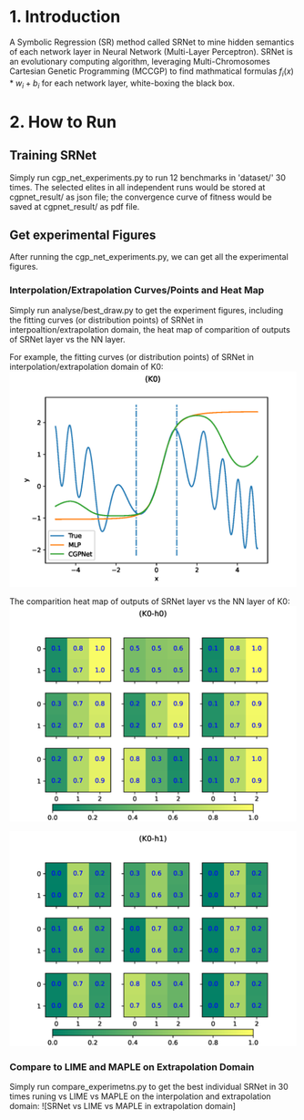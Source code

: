 # 1. Introduction
A Symbolic Regression (SR) method called SRNet to mine hidden semantics of each network layer in Neural Network 
(Multi-Layer Perceptron). SRNet is an evolutionary computing algorithm, leveraging Multi-Chromosomes Cartesian Genetic 
Programming (MCCGP) to find mathmatical formulas $f_i(x)*w_i+b_i$ for each network layer, white-boxing the black box.
# 2. How to Run
## Training SRNet 
Simply run cgp_net_experiments.py to run 12 benchmarks in 'dataset/' 30 times. The selected elites in all independent
runs would be stored at cgpnet_result/ as json file; the convergence curve of fitness would be saved at
cgpnet_result/ as pdf file.
## Get experimental Figures
After running the cgp_net_experiments.py, we can get all the experimental figures. 
### Interpolation/Extrapolation Curves/Points and Heat Map
Simply run analyse/best_draw.py to get the experiment figures, including the fitting curves (or distribution points)
of SRNet in interpoaltion/extrapolation domain, the heat map of comparition of outputs of SRNet layer vs the NN layer.

For example, the fitting curves (or distribution points) of SRNet in interpolation/extrapolation domain of K0:
![The fitting curves of SRNet in extrapolation domain of K0](https://github.com/LuoYuanzhen/SRNet/blob/master/IMG/kkk0_curves_elite%5B0%5D.png)

The comparition heat map of outputs of SRNet layer vs the NN layer of K0:
![The comparition heat map of outputs of SRNet layer vs the NN layer of K0](https://github.com/LuoYuanzhen/SRNet/blob/master/IMG/kkk0_elite%5B0%5D_0.png)

![The comparition heat map of outputs of SRNet layer vs the NN layer of K0](https://github.com/LuoYuanzhen/SRNet/blob/master/IMG/kkk0_elite%5B0%5D_1.png)

### Compare to LIME and MAPLE on Extrapolation Domain
Simply run compare_experimetns.py to get the best individual SRNet in 30 times runing vs LIME vs MAPLE on the interpolation
and extrapolation domain:
![SRNet vs LIME vs MAPLE in extrapolation domain]
